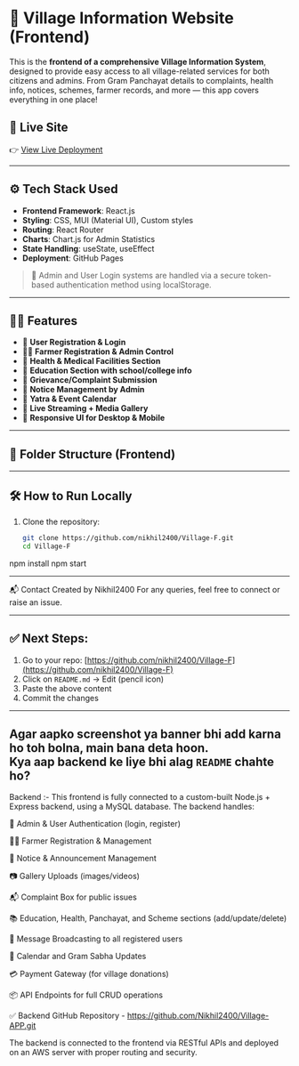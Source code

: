 # 🌾 Village Information Website (Frontend)

This is the **frontend of a comprehensive Village Information System**, designed to provide easy access to all village-related services for both citizens and admins. From Gram Panchayat details to complaints, health info, notices, schemes, farmer records, and more — this app covers everything in one place!

## 🔗 Live Site

👉 [View Live Deployment](https://nikhil2400.github.io/Village-F/)

---

## ⚙️ Tech Stack Used

- **Frontend Framework**: React.js  
- **Styling**: CSS, MUI (Material UI), Custom styles  
- **Routing**: React Router  
- **Charts**: Chart.js for Admin Statistics  
- **State Handling**: useState, useEffect  
- **Deployment**: GitHub Pages

> 🔐 Admin and User Login systems are handled via a secure token-based authentication method using localStorage.

---

## 👨‍💻 Features

- 👤 **User Registration & Login**
- 🧑‍🌾 **Farmer Registration & Admin Control**
- 🏥 **Health & Medical Facilities Section**
- 🏫 **Education Section with school/college info**
- 📜 **Grievance/Complaint Submission**
- 📢 **Notice Management by Admin**
- 📅 **Yatra & Event Calendar**
- 🎥 **Live Streaming + Media Gallery**
- 📱 **Responsive UI for Desktop & Mobile**

---

## 📂 Folder Structure (Frontend)

---

## 🛠️ How to Run Locally

1. Clone the repository:
   ```bash
   git clone https://github.com/nikhil2400/Village-F.git
   cd Village-F
npm install
npm start

-----------------------------------------------------------
📬 Contact
Created by Nikhil2400
For any queries, feel free to connect or raise an issue.


---

## ✅ Next Steps:

1. Go to your repo: [https://github.com/nikhil2400/Village-F](https://github.com/nikhil2400/Village-F)
2. Click on `README.md` → Edit (pencil icon)
3. Paste the above content
4. Commit the changes

---

Agar aapko screenshot ya banner bhi add karna ho toh bolna, main bana deta hoon.  
Kya aap backend ke liye bhi alag `README` chahte ho?
-----------------------------------------------------------------------------------------------
Backend :-
This frontend is fully connected to a custom-built Node.js + Express backend, using a MySQL database. The backend handles:

🔐 Admin & User Authentication (login, register)

🧑‍🌾 Farmer Registration & Management

📢 Notice & Announcement Management

📷 Gallery Uploads (images/videos)

📬 Complaint Box for public issues

📚 Education, Health, Panchayat, and Scheme sections (add/update/delete)

💬 Message Broadcasting to all registered users

📅 Calendar and Gram Sabha Updates

💳 Payment Gateway (for village donations)

📦 API Endpoints for full CRUD operations

✅ Backend GitHub Repository - https://github.com/Nikhil2400/Village-APP.git

The backend is connected to the frontend via RESTful APIs and deployed on an AWS server with proper routing and security.


